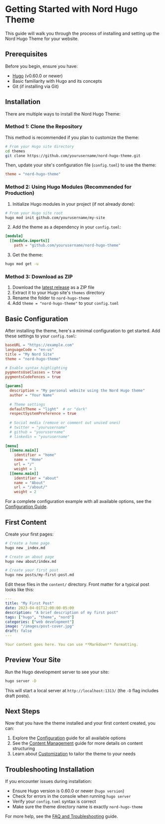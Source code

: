 # Getting Started with Nord Hugo Theme

This guide will walk you through the process of installing and setting up the Nord Hugo Theme for your website.

## Prerequisites

Before you begin, ensure you have:

- [Hugo](https://gohugo.io/) (v0.60.0 or newer)
- Basic familiarity with Hugo and its concepts
- Git (if installing via Git)

## Installation

There are multiple ways to install the Nord Hugo Theme:

### Method 1: Clone the Repository

This method is recommended if you plan to customize the theme:

```bash
# From your Hugo site directory
cd themes
git clone https://github.com/yourusername/nord-hugo-theme.git
```

Then, update your site's configuration file (`config.toml`) to use the theme:

```toml
theme = "nord-hugo-theme"
```

### Method 2: Using Hugo Modules (Recommended for Production)

1. Initialize Hugo modules in your project (if not already done):

```bash
# From your Hugo site root
hugo mod init github.com/yourusername/my-site
```

2. Add the theme as a dependency in your `config.toml`:

```toml
[module]
  [[module.imports]]
    path = "github.com/yourusername/nord-hugo-theme"
```

3. Get the theme:

```bash
hugo mod get -u
```

### Method 3: Download as ZIP

1. Download the [latest release](https://github.com/yourusername/nord-hugo-theme/releases) as a ZIP file
2. Extract it to your Hugo site's `themes` directory
3. Rename the folder to `nord-hugo-theme`
4. Add `theme = "nord-hugo-theme"` to your `config.toml`

## Basic Configuration

After installing the theme, here's a minimal configuration to get started. Add these settings to your `config.toml`:

```toml
baseURL = "https://example.com"
languageCode = "en-us"
title = "My Nord Site"
theme = "nord-hugo-theme"

# Enable syntax highlighting
pygmentsUseClasses = true
pygmentsCodeFences = true

[params]
  description = "My personal website using the Nord Hugo theme"
  author = "Your Name"
  
  # Theme settings
  defaultTheme = "light"  # or "dark"
  respectSystemPreference = true
  
  # Social media (remove or comment out unused ones)
  # twitter = "yourusername"
  # github = "yourusername"
  # linkedin = "yourusername"
  
[menu]
  [[menu.main]]
    identifier = "home"
    name = "Home"
    url = "/"
    weight = 1
  [[menu.main]]
    identifier = "about"
    name = "About"
    url = "/about/"
    weight = 2
```

For a complete configuration example with all available options, see the [Configuration Guide](./configuration.md).

## First Content

Create your first pages:

```bash
# Create a home page
hugo new _index.md

# Create an about page
hugo new about/index.md

# Create your first post
hugo new posts/my-first-post.md
```

Edit these files in the `content/` directory. Front matter for a typical post looks like this:

```yaml
---
title: "My First Post"
date: 2023-04-01T12:00:00-05:00
description: "A brief description of my first post"
tags: ["hugo", "theme", "nord"]
categories: ["web development"]
image: "/images/post-cover.jpg"
draft: false
---

Your content goes here. You can use **Markdown** formatting.
```

## Preview Your Site

Run the Hugo development server to see your site:

```bash
hugo server -D
```

This will start a local server at `http://localhost:1313/` (the `-D` flag includes draft posts).

## Next Steps

Now that you have the theme installed and your first content created, you can:

1. Explore the [Configuration](./configuration.md) guide for all available options
2. See the [Content Management](./content.md) guide for more details on content structuring
3. Learn about [Customization](./customization.md) to tailor the theme to your needs

## Troubleshooting Installation

If you encounter issues during installation:

- Ensure Hugo version is 0.60.0 or newer (`hugo version`)
- Check for errors in the console when running `hugo server`
- Verify your `config.toml` syntax is correct
- Make sure the theme directory name is exactly `nord-hugo-theme`

For more help, see the [FAQ and Troubleshooting](./faq.md) guide.
